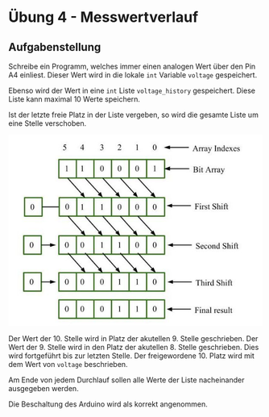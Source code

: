 # Übung 4 - Messwertverlauf

## Aufgabenstellung

Schreibe ein Programm, welches immer einen analogen Wert über den Pin A4 einliest. Dieser Wert wird in die lokale `int` Variable `voltage` gespeichert.

Ebenso wird der Wert in eine `int` Liste `voltage_history` gespeichert. Diese Liste kann maximal 10 Werte speichern.

Ist der letzte freie Platz in der Liste vergeben, so wird die gesamte Liste um eine Stelle verschoben.

!["Array shifting"](array-shift.jpeg "Array shifting")

Der Wert der 10. Stelle wird in Platz der akutellen 9. Stelle geschrieben.
Der Wert der 9. Stelle wird in den Platz der akutellen 8. Stelle geschrieben.
Dies wird fortgeführt bis zur letzten Stelle.
Der freigewordene 10. Platz wird mit dem Wert von `voltage` beschrieben.

Am Ende von jedem Durchlauf sollen alle Werte der Liste nacheinander ausgegeben werden.

Die Beschaltung des Arduino wird als korrekt angenommen.
